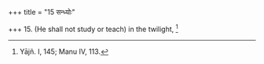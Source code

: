 +++
title = "15 सन्ध्योः"

+++
15. (He shall not study or teach) in the twilight, [^8] 


[^8]:  Yājñ. I, 145; Manu IV, 113.
